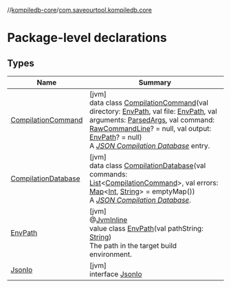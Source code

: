 //[kompiledb-core](../../index.md)/[com.saveourtool.kompiledb.core](index.md)

# Package-level declarations

## Types

| Name | Summary |
|---|---|
| [CompilationCommand](-compilation-command/index.md) | [jvm]<br>data class [CompilationCommand](-compilation-command/index.md)(val directory: [EnvPath](-env-path/index.md), val file: [EnvPath](-env-path/index.md), val arguments: [ParsedArgs](../com.saveourtool.kompiledb.core.io/index.md#1743527040%2FClasslikes%2F-937334835), val command: [RawCommandLine](../com.saveourtool.kompiledb.core.io/index.md#1075615255%2FClasslikes%2F-937334835)? = null, val output: [EnvPath](-env-path/index.md)? = null)<br>A [*JSON Compilation Database*](https://clang.llvm.org/docs/JSONCompilationDatabase.html) entry. |
| [CompilationDatabase](-compilation-database/index.md) | [jvm]<br>data class [CompilationDatabase](-compilation-database/index.md)(val commands: [List](https://kotlinlang.org/api/latest/jvm/stdlib/kotlin.collections/-list/index.html)&lt;[CompilationCommand](-compilation-command/index.md)&gt;, val errors: [Map](https://kotlinlang.org/api/latest/jvm/stdlib/kotlin.collections/-map/index.html)&lt;[Int](https://kotlinlang.org/api/latest/jvm/stdlib/kotlin/-int/index.html), [String](https://kotlinlang.org/api/latest/jvm/stdlib/kotlin/-string/index.html)&gt; = emptyMap())<br>A [*JSON Compilation Database*](https://clang.llvm.org/docs/JSONCompilationDatabase.html). |
| [EnvPath](-env-path/index.md) | [jvm]<br>@[JvmInline](https://kotlinlang.org/api/latest/jvm/stdlib/kotlin.jvm/-jvm-inline/index.html)<br>value class [EnvPath](-env-path/index.md)(val pathString: [String](https://kotlinlang.org/api/latest/jvm/stdlib/kotlin/-string/index.html))<br>The path in the target build environment. |
| [JsonIo](-json-io/index.md) | [jvm]<br>interface [JsonIo](-json-io/index.md) |
